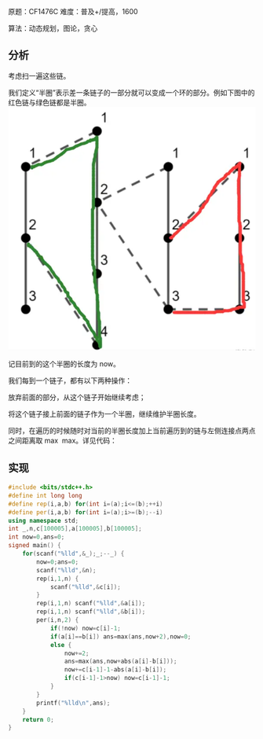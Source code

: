 原题：CF1476C
难度：普及+/提高，1600

算法：动态规划，图论，贪心

## 分析

考虑扫一遍这些链。

我们定义“半圈”表示差一条链子的一部分就可以变成一个环的部分。例如下图中的红色链与绿色链都是半圈。
![alt text](image.png)
 
 记目前到的这个半圈的长度为 now。

我们每到一个链子，都有以下两种操作：

放弃前面的部分，从这个链子开始继续考虑；

将这个链子接上前面的链子作为一个半圈，继续维护半圈长度。

同时，在遍历的时候随时对当前的半圈长度加上当前遍历到的链与左侧连接点两点之间距离取 
max
⁡
max。详见代码：
## 实现

```cpp
#include <bits/stdc++.h>
#define int long long
#define rep(i,a,b) for(int i=(a);i<=(b);++i)
#define per(i,a,b) for(int i=(a);i>=(b);--i)
using namespace std;
int _,n,c[100005],a[100005],b[100005];
int now=0,ans=0;
signed main() {
    for(scanf("%lld",&_);_;--_) {
        now=0;ans=0;
        scanf("%lld",&n);
        rep(i,1,n) {
            scanf("%lld",&c[i]);
        }
        rep(i,1,n) scanf("%lld",&a[i]);
        rep(i,1,n) scanf("%lld",&b[i]);
        per(i,n,2) {
            if(!now) now=c[i]-1;
            if(a[i]==b[i]) ans=max(ans,now+2),now=0;
            else {
                now+=2;
                ans=max(ans,now+abs(a[i]-b[i]));
                now+=c[i-1]-1-abs(a[i]-b[i]);
                if(c[i-1]-1>now) now=c[i-1]-1;
            }
        }
        printf("%lld\n",ans);
    }
    return 0;
}
```